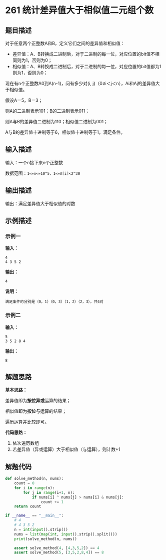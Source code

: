 # 261 统计差异值大于相似值二元组个数

## 题目描述

对于任意两个正整数A和B，定义它们之间的差异值和相似值：

- 差异值：A、B转换成二进制后，对于二进制的每一位，对应位置的bit值不相同则为1，否则为0；
- 相似值：A、B转换成二进制后，对于二进制的每一位，对应位置的bit值都为1则为1，否则为0；

现在有n个正整数A0到A(n-1)，问有多少对(i, j)（0≤i＜j＜n），Ai和Aj的差异值大于相似值。

假设A＝5，B＝3；

则A的二进制表示101；B的二进制表示011；

则A与B的差异值二进制为110；相似值二进制为001；

A与B的差异值十进制等于6，相似值十进制等于1，满足条件。

## 输入描述

输入：一个n接下来n个正整数

数据范围：`1<=n<=10^5，1<=A[i]<2^30`

## 输出描述

输出：满足差异值大于相似值的对数

## 示例描述

### 示例一

**输入：**
```text
4
4 3 5 2
```

**输出：**
```text
4
```

**说明：**
```
满足条件的分别是（0，1）（0，3）（1，2）（2，3），共4对
```

### 示例二

**输入：**
```text
5
3 5 2 8 4
```

**输出：**
```text
8
```

## 解题思路

**基本思路：**

差异值即为**按位异或**运算的结果；

相似值即为**按位与**运算的结果；

遍历运算并比较即可。

**代码思路：**
1. 依次遍历数组
2. 若差异值（异或运算）大于相似值（与运算），则计数+1

## 解题代码
```python
def solve_method(n, nums):
    count = 0
    for i in range(n):
        for j in range(i+1, n):
            if nums[i] ^ nums[j] > nums[i] & nums[j]:
                count += 1
    return count

if __name__ == "__main__":
    # 4
    # 4 3 5 2
    n = int(input().strip())
    nums = list(map(int, input().strip().split()))
    print(solve_method(n, nums))

    assert solve_method(4, [4,3,5,2]) == 4
    assert solve_method(5, [3,5,2,8,4]) == 8
```